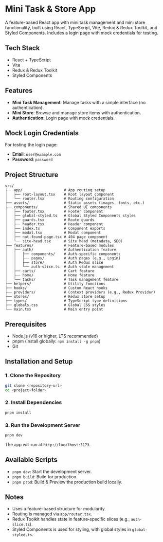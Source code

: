 # Mini Task & Store App

A feature-based React app with mini task management and mini store functionality, built using React, TypeScript, Vite, Redux & Redux Toolkit, and Styled Components. Includes a login page with mock credentials for testing.

## Tech Stack

- React + TypeScript
- Vite
- Redux & Redux Toolkit
- Styled Components

## Features

- **Mini Task Management**: Manage tasks with a simple interface (no authentication).
- **Mini Store**: Browse and manage store items with authentication.
- **Authentication**: Login page with mock credentials.

## Mock Login Credentials
For testing the login page:
- **Email**: `user@example.com`
- **Password**: `password` 

## Project Structure

```
src/
├── app/                   # App routing setup
│   ├── root-layout.tsx    # Root layout component
│   └── router.tsx         # Routing configuration
├── assets/                # Static assets (images, fonts, etc.)
├── components/            # Shared UI components
│   ├── footer.tsx         # Footer component
│   ├── global-styled.ts   # Global Styled Components styles
│   ├── guards.tsx         # Route guards
│   ├── header.tsx         # Header component
│   ├── index.ts           # Component exports
│   ├── modal.tsx          # Modal component
│   ├── not-found-page.tsx # 404 page component
│   └── site-head.tsx      # Site head (metadata, SEO)
├── features/              # Feature-based modules
│   ├── auth/              # Authentication feature
│   │   ├── components/    # Auth-specific components
│   │   ├── pages/         # Auth pages (e.g., Login)
│   │   ├── store/         # Auth Redux slice
│   │   └── auth-slice.ts  # Auth state management
│   ├── carts/             # Cart feature
│   ├── home/              # Home feature
│   └── tasks/             # Task management feature
├── helpers/               # Utility functions
├── hooks/                 # Custom React hooks
├── providers/             # Context providers (e.g., Redux Provider)
├── stores/                # Redux store setup
├── types/                 # TypeScript type definitions
├── globals.css            # Global CSS styles
└── main.tsx               # Main entry point
```

## Prerequisites

- Node.js (v16 or higher, LTS recommended)
- pnpm (install globally: `npm install -g pnpm`)
- Git

## Installation and Setup

### 1. Clone the Repository

```bash
git clone <repository-url>
cd <project-folder>
```

### 2. Install Dependencies

```bash
pnpm install
```

### 3. Run the Development Server

```bash
pnpm dev
```

The app will run at `http://localhost:5173`.

## Available Scripts

- `pnpm dev`: Start the development server.
- `pnpm build`: Build for production.
- `pnpm prod`: Build & Preview the production build locally.

## Notes

- Uses a feature-based structure for modularity.
- Routing is managed via `app/router.tsx`.
- Redux Toolkit handles state in feature-specific slices (e.g., `auth-slice.ts`).
- Styled Components is used for styling, with global styles in `global-styled.ts`.
